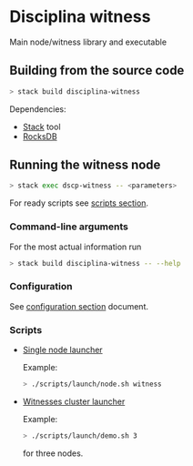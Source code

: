 # Disciplina witness

Main node/witness library and executable

## Building from the source code

```bash
> stack build disciplina-witness
```

Dependencies:

* [Stack](https://docs.haskellstack.org/en/stable/README/) tool
* [RocksDB](https://github.com/facebook/rocksdb/blob/master/INSTALL.md)

## Running the witness node

```bash
> stack exec dscp-witness -- <parameters>
```

For ready scripts see [scripts section](#scripts).

### Command-line arguments

For the most actual information run

```bash
> stack build disciplina-witness -- --help
```

### Configuration

See [configuration section](/docs/configuration.md) document.

### Scripts
<a name="scripts"></a>

* [Single node launcher](../scripts/launch/node.sh)

  Example:
  ```bash
  > ./scripts/launch/node.sh witness
  ```

* [Witnesses cluster launcher](../scripts/launch/demo.sh)

  Example:
  ```bash
  > ./scripts/launch/demo.sh 3
  ```
  for three nodes.
